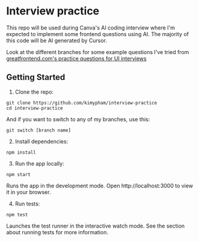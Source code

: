 # Interview practice

This repo will be used during Canva's AI coding interview where I'm expected to implement some frontend questions using AI.
The majority of this code will be AI generated by Cursor.

Look at the different branches for some example questions I've tried from [greatfrontend.com's practice questions for UI interviews](https://www.greatfrontend.com/front-end-interview-playbook/user-interface#best-practice-questions)

## Getting Started

1. Clone the repo:

```
git clone https://github.com/kimypham/interview-practice
cd interview-practice
```

And if you want to switch to any of my branches, use this:

```
git switch [branch name]
```

2. Install dependencies:

```
npm install
```

3. Run the app locally:

```
npm start
```

Runs the app in the development mode.
Open http://localhost:3000 to view it in your browser.

4. Run tests:

```
npm test
```

Launches the test runner in the interactive watch mode.
See the section about running tests for more information.
